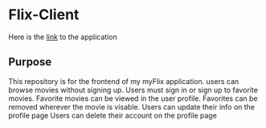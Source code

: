 # Flix-Client
Here is the [link](https://nsclient.netlify.app) to the application
## Purpose
This repository is for the frontend of my myFlix application. users can browse movies without signing up. Users must sign in or sign up to favorite movies. Favorite movies can be viewed in the user profile. Favorites can be removed wherever the movie is visable. Users can update their info on the profile page Users can delete their account on the profile page